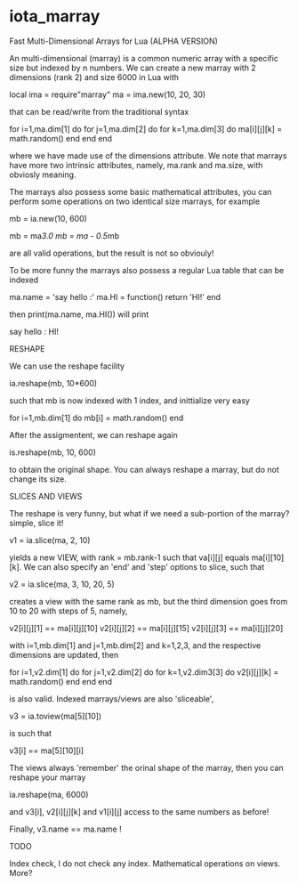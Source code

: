 iota_marray
===========

Fast Multi-Dimensional Arrays for Lua (ALPHA VERSION)

An multi-dimensional (marray) is a common numeric array with a specific size but indexed by n numbers. We can create a new marray with 2 dimensions (rank 2) and size 6000 in Lua with

local ima = require"marray"
ma = ima.new(10, 20, 30)

that can be read/write from the traditional syntax

for i=1,ma.dim[1] do
  for j=1,ma.dim[2] do
    for k=1,ma.dim[3] do
      ma[i][j][k] = math.random()
    end
  end
end

where we have made use of the dimensions attribute. We note that marrays have more two intrinsic attributes, namely, ma.rank and ma.size, with obviosly meaning.

The marrays also possess some basic mathematical attributes, you can perform some operations on two identical size marrays, for example

mb = ia.new(10, 600)

mb = ma*3.0
mb = ma - 0.5*mb

are all valid operations, but the result is not so obviouly!

To be more funny the marrays also possess a regular Lua table that can be indexed

ma.name = 'say hello :'
ma.HI = function() return 'HI!' end

then print(ma.name, ma.HI()) will print

say hello : HI!

RESHAPE

We can use the reshape facility

ia.reshape(mb, 10*600)

such that mb is now indexed with 1 index, and inittialize very easy 

for i=1,mb.dim[1] do
  mb[i] = math.random()
end

After the assigmentent, we can reshape again

is.reshape(mb, 10, 600)

to obtain the original shape. You can always reshape a marray, but do not change its size.

SLICES AND VIEWS

The reshape is very funny, but what if we need a sub-portion of the marray? simple, slice it!

v1 = ia.slice(ma, 2, 10)

yields a new VIEW, with rank = mb.rank-1 such that va[i][j] equals ma[i][10][k]. We can also specify an 'end' and 'step' options to slice, such that

v2 = ia.slice(ma, 3, 10, 20, 5)

creates a view with the same rank as mb, but the third dimension goes from 10 to 20 with steps of 5, namely,

v2[i][j][1] == ma[i][j][10] 
v2[i][j][2] == ma[i][j][15]
v2[i][j][3] == ma[i][j][20]

with i=1,mb.dim[1] and j=1,mb.dim[2] and k=1,2,3, and the respective dimensions are updated, then

for i=1,v2.dim[1] do
  for j=1,v2.dim[2] do
    for k=1,v2.dim3[3] do
      v2[i][j][k] = math.random()
    end
  end
end

is also valid. Indexed marrays/views are also 'sliceable', 

v3 = ia.toview(ma[5][10])

is such that

v3[i] == ma[5][10][i]

The views always 'remember' the orinal shape of the marray, then you can reshape your marray 

ia.reshape(ma, 6000)

and v3[i], v2[i][j][k] and v1[i][j] access to the same numbers as before! 

Finally, v3.name == ma.name !

TODO

Index check, I do not check any index.
Mathematical operations on views.
More?


















